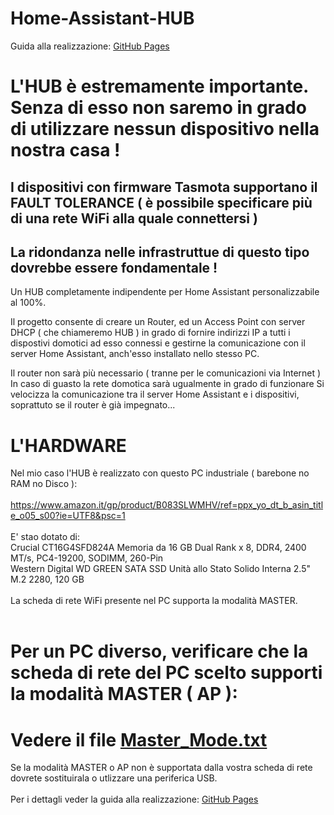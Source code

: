 # Home-Assistant-HUB

Guida alla realizzazione: [GitHub Pages](https://lucaestiva.github.io/)

# L'HUB è estremamente importante. Senza di esso non saremo in grado di utilizzare nessun dispositivo nella nostra casa !

## I dispositivi con firmware Tasmota supportano il FAULT TOLERANCE ( è possibile specificare più di una rete WiFi alla quale connettersi )

## La ridondanza nelle infrastruttue di questo tipo dovrebbe essere fondamentale !

Un HUB completamente indipendente per Home Assistant personalizzabile al 100%.

Il progetto consente di creare un Router, ed un Access Point con server DHCP ( che chiameremo HUB ) in grado di fornire
indirizzi IP a tutti i dispostivi domotici ad esso connessi e gestirne la comunicazione con il server Home Assistant,
anch'esso installato nello stesso PC.

Il router non sarà più necessario ( tranne per le comunicazioni via Internet )
In caso di guasto la rete domotica sarà ugualmente in grado di funzionare
Si velocizza la comunicazione tra il server Home Assistant e i dispositivi, soprattuto se il router è già impegnato...

# L'HARDWARE

Nel mio caso l'HUB è realizzato con questo PC industriale ( barebone no RAM no Disco ):<br />
<br />
https://www.amazon.it/gp/product/B083SLWMHV/ref=ppx_yo_dt_b_asin_title_o05_s00?ie=UTF8&psc=1<br />
<br />
E' stao dotato di:<br />
Crucial CT16G4SFD824A Memoria da 16 GB Dual Rank x 8, DDR4, 2400 MT/s, PC4-19200, SODIMM, 260-Pin<br />
Western Digital WD GREEN SATA SSD Unità allo Stato Solido Interna 2.5" M.2 2280, 120 GB<br />
<br />
La scheda di rete WiFi presente nel PC supporta la modalità MASTER.<br />
<br />
# Per un PC diverso, verificare che la scheda di rete del PC scelto supporti la modalità MASTER ( AP ):</br>
# Vedere il file [Master_Mode.txt](Master_Mode.txt)<br />
Se la modalità MASTER o AP non è supportata dalla vostra scheda di rete dovrete sostituirala o utlizzare una periferica USB.<br />
<br />
Per i dettagli veder la guida alla realizzazione: [GitHub Pages](https://lucaestiva.github.io/)
